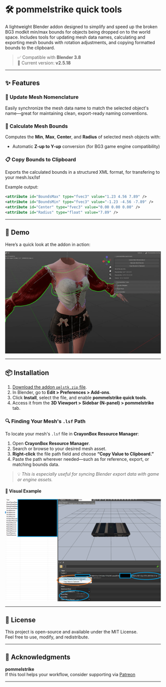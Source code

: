 # 🛠️ pommelstrike quick tools

A lightweight Blender addon designed to simplify and speed up the broken BG3 modkit min/max bounds for objects being dropped on to the world space.
Includes tools for updating mesh data names, calculating and exporting mesh bounds with rotation adjustments, and copying formatted bounds to the clipboard.

> ✅ Compatible with **Blender 3.8**  
> 🔧 Current version: **v2.5.18**  
---

## ✨ Features

### 🔁 Update Mesh Nomenclature
Easily synchronize the mesh data name to match the selected object's name—great for maintaining clean, export-ready naming conventions.

### 📏 Calculate Mesh Bounds
Computes the **Min**, **Max**, **Center**, and **Radius** of selected mesh objects with:
- Automatic **Z-up to Y-up** conversion (for BG3 game engine compatibility)

### 📋 Copy Bounds to Clipboard
Exports the calculated bounds in a structured XML format, for transfering to your mesh.lsx/lsf

Example output:
```xml
<attribute id="BoundsMax" type="fvec3" value="1.23 4.56 7.89" />
<attribute id="BoundsMin" type="fvec3" value="-1.23 -4.56 -7.89" />
<attribute id="Center" type="fvec3" value="0.00 0.00 0.00" />
<attribute id="Radius" type="float" value="7.89" />
```

---

## 🎥 Demo

Here’s a quick look at the addon in action:

![quicktools_min-max](https://github.com/pommelstrike/pommelstrike_quicktools/blob/main/quicktools_min-max.gif?raw=true)

---

## 📦 Installation

1. [Download the addon `pmlstk.zip` file](https://github.com/pommelstrike/pommelstrike_quicktools/blob/main/pmlstk_quicktools.zip?raw=true).
2. In Blender, go to **Edit > Preferences > Add-ons**.
3. Click **Install**, select the file, and enable **pommelstrike quick tools**.
4. Access it from the **3D Viewport > Sidebar (N-panel) > pommelstrike** tab.

### 🔍 Finding Your Mesh's `.lsf` Path

To locate your mesh's `.lsf` file in **CrayonBox Resource Manager**:

1. Open **CrayonBox Resource Manager**.
2. Search or browse to your desired mesh asset.
3. **Right-click** the file path field and choose **“Copy Value to Clipboard.”**
4. Paste the path wherever needed—such as for reference, export, or matching bounds data.

> 💡 *This is especially useful for syncing Blender export data with game or engine assets.*

#### 📸 Visual Example

![CrayonBox - Copy LSF Path](https://github.com/pommelstrike/pommelstrike_quicktools/blob/main/mni-max.png?raw=true)

---


## 📄 License

This project is open-source and available under the MIT License.  
Feel free to use, modify, and redistribute.

---

## 🤝 Acknowledgments

**pommelstrike**  
If this tool helps your workflow, consider supporting via [Patreon](https://www.patreon.com/pommelstrike)

---
